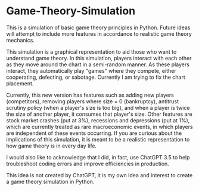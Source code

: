 # Game-Theory-Simulation
This is a simulation of basic game theory principles in Python. Future ideas will attempt to include more features in accordance to realistic game theory mechanics.

This simulation is a graphical representation to aid those who want to understand game theory. In this simulation, players interact with each other as they move around the chart in a semi-random manner. As these players interact, they automatically play "games" where they compete, either cooperating, defecting, or sabotage. Currently I am trying to fix the chart placement.

Currently, this new version has features such as adding new players (competitors), removing players where size = 0 (bankruptcy), antitrust scrutiny policy (when a player's size is too big), and when a player is twice the size of another player, it consumes that player's size. Other features are stock market crashes (put at 3%), recessions and depressions (put at 1%), which are currently treated as rare macroeconomic events, in which players are independent of these events occurring. If you are curious about the implications of this simulation, it is meant to be a realistic representation to how game theory is in every day life. 

I would also like to acknowledge that I did, in fact, use ChatGPT 3.5 to help troubleshoot coding errors and improve efficiencies in production.

This idea is not created by ChatGPT, it is my own idea and interest to create a game theory simulation in Python.
